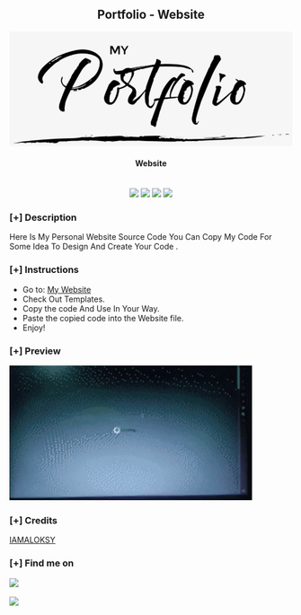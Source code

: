 <h2 align="center">Portfolio - Website </h2>

![Alt text](images/portfolio.png)
<h4 align="center"> Website </h4>

<p align="center">
<br>
    <img src="https://img.shields.io/badge/Author-iamaloksy-magenta?style=flat-square">
    <img src="https://img.shields.io/badge/Open%20Source-Yes-orange?style=flat-square">
    <img src="https://img.shields.io/badge/Maintained-Yes-cyan?style=flat-square">
    <img src="https://img.shields.io/badge/Written%20In-JavaScript,HTML,CSS-blue?style=flat-square">
</p>

### [+] Description
Here Is My Personal Website Source Code You Can Copy My Code For Some Idea To Design And Create Your Code .

### [+] Instructions

- Go to: <a href="https://www.iamalok.site">My Website</a>
- Check Out Templates.
- Copy the code And Use In Your Way.
- Paste the copied code into the Website file.
- Enjoy!

### [+] Preview

![website](images/preview.gif)

### [+] Credits 
<a href="https://github.com/iamaloksy/">IAMALOKSY</a>

### [+] Find me on 
 <a href="mailto:kr.alok.sy@gmail.com" target="_blank"><img src="https://img.shields.io/badge/Email-kr.alok.sy@gmail.com-blue?style=for-the-badge&logo=gmail"></a>

<a href="https://m.me/iamaloksy" target="_blank"><img src="https://img.shields.io/badge/Messenger-iamaloksy-blue?style=for-the-badge&logo=messenger"></a>

